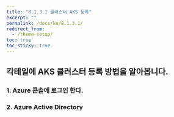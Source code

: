 ```yaml
---
title: "8.1.3.1 클러스터 AKS 등록"
excerpt: ""
permalink: /docs/ko/8.1.3.1/
redirect_from:
  - /theme-setup/
toc: true
toc_sticky: true
---
```


## 칵테일에 AKS 클러스터 등록 방법을 알아봅니다.

### 1. Azure 콘솔에 로그인 한다.

### 2. Azure Active Directory 